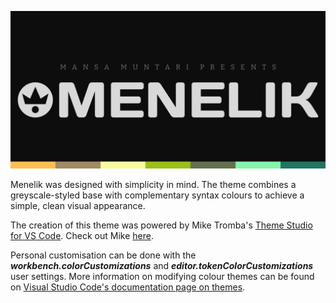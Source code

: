 ![](https://github.com/Mansa-Muntari/menelik-theme-vscode/blob/main/banner.png)

Menelik was designed with simplicity in mind. The theme combines a greyscale-styled base with complementary syntax colours to achieve a simple, clean visual appearance.

The creation of this theme was powered by Mike Tromba's [Theme Studio for VS Code](https://themes.vscode.one/). Check out Mike [here](https://vscode.one/).

Personal customisation can be done with the ***workbench.colorCustomizations*** and ***editor.tokenColorCustomizations*** user settings. More information on modifying colour themes can be found on [Visual Studio Code's documentation page on themes](https://code.visualstudio.com/docs/getstarted/themes).
